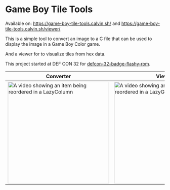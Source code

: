 # Game Boy Tile Tools

Available on: https://game-boy-tile-tools.calvin.sh/ and https://game-boy-tile-tools.calvin.sh/viewer/

This is a simple tool to convert an image to a C file that can be used to display the image in a Game Boy Color game.

And a viewer for to visualize tiles from hex data.

This project started at DEF CON 32 for [defcon-32-badge-flashy-rom](https://github.com/Calvin-LL/defcon-32-badge-flashy-rom).

<table width="100%" align="center">
  <thead>
    <tr>
      <th width="50%">Converter</th>
      <th width="50%">Viewer</th>
    </tr>
  </thead>
  <tbody>
    <tr>
      <td width="50%">
        <img
          src="https://github.com/user-attachments/assets/add8ab12-e13c-4ac1-828e-61d2798eb5c9"
          width="320"
          alt="A video showing an item being reordered in a LazyColumn"
        />
      </td>
      <td width="50%">
        <img
          src="https://github.com/user-attachments/assets/183d0a0e-9cfa-4e2a-be9f-43d9b74ef14b"
          width="320"
          alt="A video showing an item being reordered in a LazyGrid"
        />
      </td>
    </tr>
  </tbody>
</table>
